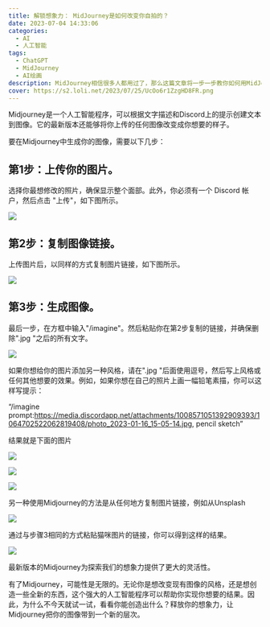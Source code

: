 ```yaml
---
title: 解锁想象力： MidJourney是如何改变你自拍的？
date: 2023-07-04 14:33:06
categories:
  - AI
  - 人工智能
tags:
  - ChatGPT
  - MidJourney
  - AI绘画
description: MidJourney相信很多人都用过了，那么这篇文章将一步一步教你如何用MidJourney改变照片。
cover: https://s2.loli.net/2023/07/25/UcOo6r1ZzgHD8FR.png
---
```


Midjourney是一个人工智能程序，可以根据文字描述和Discord上的提示创建文本到图像。它的最新版本还能够将你上传的任何图像改变成你想要的样子。

要在Midjourney中生成你的图像，需要以下几步：

## 第1步：上传你的图片。

选择你最想修改的照片，确保显示整个面部。此外，你必须有一个 Discord 帐户，然后点击 "上传"，如下图所示。

![](https://s2.loli.net/2023/07/25/BY93NP1X5upb8AM.png)

## 第2步：复制图像链接。

上传图片后，以同样的方式复制图片链接，如下图所示。

![](https://s2.loli.net/2023/07/25/L2b79PBqTiI8RJl.png)

## 第3步：生成图像。

最后一步，在方框中输入"/imagine"。然后粘贴你在第2步复制的链接，并确保删除".jpg "之后的所有文字。

![](https://s2.loli.net/2023/07/25/zVtxlLodmM4Zp5Y.png)

如果你想给你的图片添加另一种风格，请在".jpg "后面使用逗号，然后写上风格或任何其他想要的效果。例如，如果你想在自己的照片上画一幅铅笔素描，你可以这样写提示：

“/imagine prompt:https://media.discordapp.net/attachments/1008571051392909393/1064702522062819408/photo_2023-01-16_15-05-14.jpg, pencil sketch”

结果就是下面的图片

![](https://s2.loli.net/2023/07/25/xMjOBzu3T2EsWeA.png)

![](https://s2.loli.net/2023/07/25/5OfLtJMSC78BYQc.png)

![](https://s2.loli.net/2023/07/25/Qvnd9jLmMCrap6k.png)

另一种使用Midjourney的方法是从任何地方复制图片链接，例如从Unsplash

![](https://s2.loli.net/2023/07/25/PCxIQgutvipaoTY.png)

通过与步骤3相同的方式粘贴猫咪图片的链接，你可以得到这样的结果。

![](https://s2.loli.net/2023/07/25/2cpi4h8UYSKNIu6.png)

最新版本的Midjourney为探索我们的想象力提供了更大的灵活性。

有了Midjourney，可能性是无限的。无论你是想改变现有图像的风格，还是想创造一些全新的东西，这个强大的人工智能程序可以帮助你实现你想要的结果。因此，为什么不今天就试一试，看看你能创造出什么？释放你的想象力，让Midjourney把你的图像带到一个新的层次。
